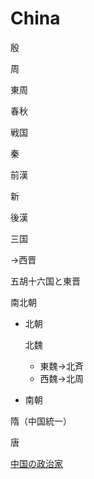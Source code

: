 # China

殷

周

東周

春秋

戦国

秦

前漢

新

後漢

三国

→西晋

五胡十六国と東晋

南北朝

- 北朝
    
    北魏
    
    - 東魏→北斉
    - 西魏→北周
- 南朝

隋（中国統一）

唐

[中国の政治家](China%200e454ae640aa442ba347362565db1bf5/%E4%B8%AD%E5%9B%BD%E3%81%AE%E6%94%BF%E6%B2%BB%E5%AE%B6%2077c2a0edfea84dbbb3d46e1d631f63cd.md)